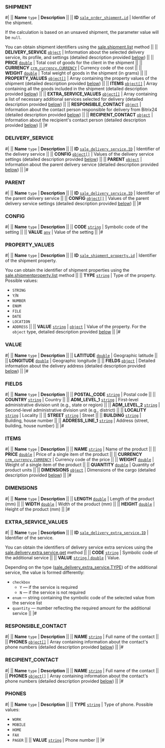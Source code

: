 ### SHIPMENT

#|
|| **Name**
`type` | **Description** ||
|| **ID**
[`sale_order_shipment.id`](../../../data-types.md#sale_order_shipment) | Identifier of the shipment.

If the calculation is based on an unsaved shipment, the parameter value will be `null`.

You can obtain shipment identifiers using the [sale.shipment.list](../../../shipment/sale-shipment-list.md) method ||
|| **DELIVERY_SERVICE**
[`object`](../../../../data-types.md) | Information about the selected delivery service, its profile, and settings (detailed description provided [below](#delivery_service)) ||
|| **PRICE**
[`double`](../../../../data-types.md) | Total cost of goods for the client in the shipment ||
|| **CURRENCY**
[`crm_currency.CURRENCY`](../../../../crm/data-types.md) | Currency code of the cost ||
|| **WEIGHT**
[`double`](../../../../data-types.md) | Total weight of goods in the shipment (in grams) ||
|| **PROPERTY_VALUES**
[`object[]`](../../../../data-types.md) | Array containing the property values of the shipment (detailed description provided [below](#property_values)) ||
|| **ITEMS**
[`object[]`](../../../../data-types.md) | Array containing all the goods included in the shipment (detailed description provided [below](#items)) ||
|| **EXTRA_SERVICE_VALUES**
[`object[]`](../../../../data-types.md) | Array containing a list of necessary additional services selected for delivery (detailed description provided [below](#extra_service_values)) ||
|| **RESPONSIBLE_CONTACT**
[`object`](../../../../data-types.md) | Information about the contact person responsible for delivery from Bitrix24 (detailed description provided [below](#responsible_contact)) ||
|| **RECIPIENT_CONTACT**
[`object`](../../../../data-types.md) | Information about the recipient's contact person (detailed description provided [below](#recipient_contact)) ||
|#

### DELIVERY_SERVICE

#|
|| **Name**
`type` | **Description** ||
|| **ID**
[`sale_delivery_service.ID`](../../../data-types.md#sale_delivery_service) | Identifier of the delivery service ||
|| **CONFIG**
[`object[]`](../../../../data-types.md) | Values of the delivery service settings (detailed description provided [below](#config)) ||
|| **PARENT**
[`object`](../../../../data-types.md) | Information about the parent delivery service (detailed description provided [below](#parent)) ||
|#

### PARENT

#|
|| **Name**
`type` | **Description** ||
|| **ID**
[`sale_delivery_service.ID`](../../../data-types.md#sale_delivery_service) | Identifier of the parent delivery service ||
|| **CONFIG**
[`object[]`](../../../../data-types.md) | Values of the parent delivery service settings (detailed description provided [below](#config)) ||
|#

### CONFIG

#|
|| **Name**
`type` | **Description** ||
|| **CODE**
[`string`](../../../../data-types.md) | Symbolic code of the setting ||
|| **VALUE**
[`any`](../../../../data-types.md) | Value of the setting ||
|#

### PROPERTY_VALUES

#|
|| **Name**
`type` | **Description** ||
|| **ID**
[`sale_shipment_property.id`](../../../data-types.md#sale_shipment_property) | Identifier of the shipment property.

You can obtain the identifier of shipment properties using the [sale.shipmentproperty.list](../../../shipment-property/sale-shipment-property-list.md) method 
||
|| **TYPE**
[`string`](../../../../data-types.md) | Type of the property. Possible values:

- `STRING`
- `Y`/`N`
- `NUMBER`
- `ENUM`
- `FILE`
- `DATE`
- `LOCATION`
- `ADDRESS`
 ||
|| **VALUE**
[`string`](../../../../data-types.md) \| [`object`](../../../../data-types.md) | Value of the property. For the `object` type, detailed description provided [below](#value) ||
|#

### VALUE

#|
|| **Name**
`type` | **Description** ||
|| **LATITUDE**
[`double`](../../../../data-types.md) | Geographic latitude ||
|| **LONGITUDE**
[`double`](../../../../data-types.md) | Geographic longitude ||
|| **FIELDS**
[`object`](../../../../data-types.md) | Detailed information about the delivery address (detailed description provided [below](#fields)) ||
|#

### FIELDS

#|
|| **Name**
`type` | **Description** ||
|| **POSTAL_CODE**
[`string`](../../../../data-types.md) | Postal code ||
|| **COUNTRY**
[`string`](../../../../data-types.md) | Country ||
|| **ADM_LEVEL_1**
[`string`](../../../../data-types.md) | First-level administrative division unit (e.g., state or region) ||
|| **ADM_LEVEL_2**
[`string`](../../../../data-types.md) | Second-level administrative division unit (e.g., district) ||
|| **LOCALITY**
[`string`](../../../../data-types.md) | Locality ||
|| **STREET**
[`string`](../../../../data-types.md) | Street ||
|| **BUILDING**
[`string`](../../../../data-types.md) | Building, house number ||
|| **ADDRESS_LINE_1**
[`string`](../../../../data-types.md) | Address (street, building, house number) ||
|#

### ITEMS

#|
|| **Name**
`type` | **Description** ||
|| **NAME**
[`string`](../../../../data-types.md) | Name of the product ||
|| **PRICE**
[`double`](../../../../data-types.md) | Price of a single item of the product ||
|| **CURRENCY**
[`crm_currency.CURRENCY`](../../../../crm/data-types.md) | Currency code of the price ||
|| **WEIGHT**
[`double`](../../../../data-types.md) | Weight of a single item of the product ||
|| **QUANTITY**
[`double`](../../../../data-types.md) | Quantity of product units ||
|| **DIMENSIONS**
[`object`](../../../../data-types.md) | Dimensions of the cargo (detailed description provided [below](#dimensions)) ||
|#

### DIMENSIONS

#|
|| **Name**
`type` | **Description** ||
|| **LENGTH**
[`double`](../../../../data-types.md) | Length of the product (mm) ||
|| **WIDTH**
[`double`](../../../../data-types.md) | Width of the product (mm) ||
|| **HEIGHT**
[`double`](../../../../data-types.md) | Height of the product (mm) ||
|#

### EXTRA_SERVICE_VALUES

#|
|| **Name**
`type` | **Description** ||
|| **ID**
[`sale_delivery_extra_service.ID`](../../../data-types.md#sale_delivery_extra_service) | Identifier of the service.

You can obtain the identifiers of delivery service extra services using the [sale.delivery.extra.service.get](../../extra-service/sale-delivery-extra-service-get.md) method ||
|| **CODE**
[`string`](../../../../data-types.md) | Symbolic code of the additional service ||
|| **VALUE**
[`string` \| `double`](../../../../data-types.md) | Value.

Depending on the type ([sale_delivery_extra_service.TYPE](../../../data-types.md#sale_delivery_extra_service)) of the additional service, the value is formed differently:

- `checkbox` 
  - `Y` — if the service is required
  - `N` — if the service is not required
- `enum` — string containing the symbolic code of the selected value from the service list
- `quantity` — number reflecting the required amount for the additional service ||
|#

### RESPONSIBLE_CONTACT

#|
|| **Name**
`type` | **Description** ||
|| **NAME**
[`string`](../../../../data-types.md) | Full name of the contact ||
|| **PHONES**
[`object[]`](../../../../data-types.md) | Array containing information about the contact's phone numbers (detailed description provided [below](#phones)) ||
|#

### RECIPIENT_CONTACT

#|
|| **Name**
`type` | **Description** ||
|| **NAME**
[`string`](../../../../data-types.md) | Full name of the contact ||
|| **PHONES**
[`object[]`](../../../../data-types.md) | Array containing information about the contact's phone numbers (detailed description provided [below](#phones)) ||
|#

### PHONES

#|
|| **Name**
`type` | **Description** ||
|| **TYPE**
[`string`](../../../../data-types.md) | Type of phone. Possible values:

- `WORK`
- `MOBILE`
- `HOME`
- `FAX`
- `PAGER`
 ||
|| **VALUE**
[`string`](../../../../data-types.md) | Phone number ||
|#